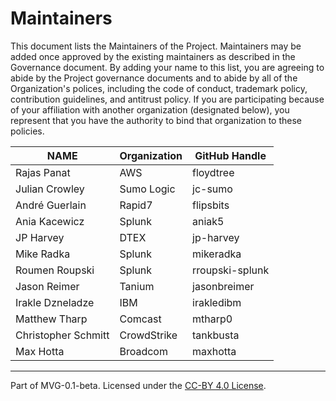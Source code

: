 # Maintainers

This document lists the Maintainers of the Project. Maintainers may be added once approved by the existing maintainers as described in the Governance document. By adding your name to this list, you are agreeing to abide by the Project governance documents and to abide by all of the Organization's polices, including the code of conduct, trademark policy, contribution guidelines, and antitrust policy. If you are participating because of your affiliation with another organization (designated below), you represent that you have the authority to bind that organization to these policies.

| **NAME** | **Organization** | **GitHub Handle** |
| --- | --- | -- |
| Rajas Panat | AWS | floydtree |
| Julian Crowley | Sumo Logic | jc-sumo |
| André Guerlain | Rapid7 | flipsbits |
| Ania Kacewicz | Splunk | aniak5 |
| JP Harvey | DTEX | jp-harvey |
| Mike Radka | Splunk | mikeradka |
| Roumen Roupski | Splunk | rroupski-splunk |
| Jason Reimer | Tanium | jasonbreimer |
| Irakle Dzneladze | IBM | irakledibm |
| Matthew Tharp | Comcast | mtharp0
| Christopher Schmitt | CrowdStrike | tankbusta
| Max Hotta | Broadcom | maxhotta

---
Part of MVG-0.1-beta.
Licensed under the [CC-BY 4.0 License](https://creativecommons.org/licenses/by-sa/4.0/).
